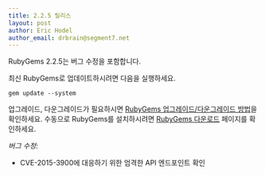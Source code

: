 ```yaml
---
title: 2.2.5 릴리스
layout: post
author: Eric Hodel
author_email: drbrain@segment7.net
---
```


RubyGems 2.2.5는 버그 수정을 포함합니다.

최신 RubyGems로 업데이트하시려면 다음을 실행하세요.

    gem update --system

업그레이드, 다운그레이드가 필요하시면 [RubyGems 업그레이드/다운그레이드
방법][upgrading]을 확인하세요. 수동으로 RubyGems를 설치하시려면 [RubyGems
다운로드][download] 페이지를 확인하세요.

_버그 수정:_

* CVE-2015-3900에 대응하기 위한 엄격한 API 엔드포인트 확인


[download]: https://rubygems.org/pages/download
[upgrading]: http://rubygems.rubyforge.org/rubygems-update/UPGRADING_rdoc.html

